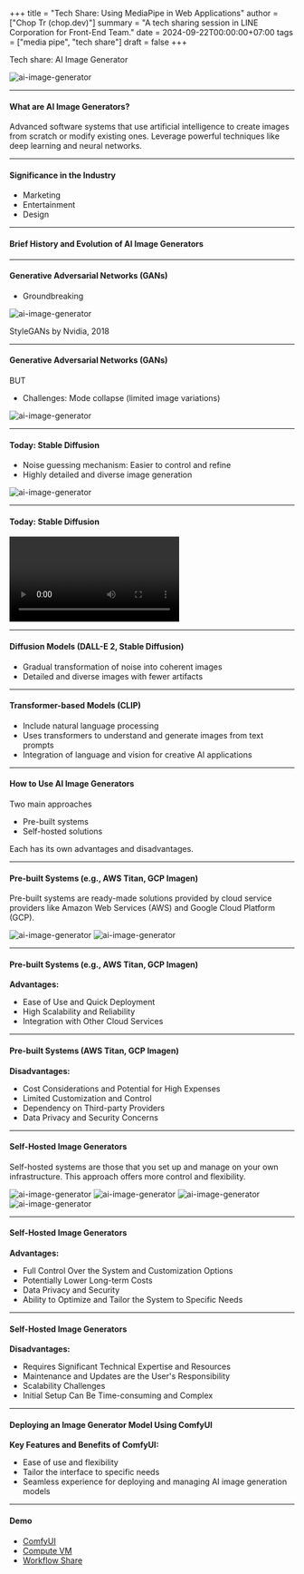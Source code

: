 +++
title = "Tech Share: Using MediaPipe in Web Applications"
author = ["Chop Tr (chop.dev)"]
summary = "A tech sharing session in LINE Corporation for Front-End Team."
date = 2024-09-22T00:00:00+07:00
tags = ["media pipe", "tech share"]
draft = false
+++

Tech share: AI Image Generator

![ai-image-generator](./image1.png) <!-- .element: width="80%" -->

---

#### What are AI Image Generators?

Advanced software systems that use artificial intelligence to create images
from scratch or modify existing ones. Leverage powerful techniques like deep
learning and neural networks.

---

#### Significance in the Industry

-   Marketing
-   Entertainment
-   Design

---

#### Brief History and Evolution of AI Image Generators

---

#### Generative Adversarial Networks (GANs)

-   Groundbreaking

![ai-image-generator](./img00008.jpg) <!-- .element: width="500" -->

StyleGANs by Nvidia, 2018

---

#### Generative Adversarial Networks (GANs)

BUT

-   Challenges: Mode collapse (limited image variations)

![ai-image-generator](./img00008.jpg) <!-- .element: width="500" -->

---

#### Today: Stable Diffusion

-   Noise guessing mechanism: Easier to control and refine
-   Highly detailed and diverse image generation

![ai-image-generator](./image2.png) <!-- .element: width="100%" -->

---

#### Today: Stable Diffusion

<video data-autoplay src="./clip1.mov" ></video>

---

#### Diffusion Models (DALL-E 2, Stable Diffusion)

-   Gradual transformation of noise into coherent images
-   Detailed and diverse images with fewer artifacts

---

#### Transformer-based Models (CLIP)

-   Include natural language processing
-   Uses transformers to understand and generate images from text prompts
-   Integration of language and vision for creative AI applications

---

#### How to Use AI Image Generators

Two main approaches

-   Pre-built systems
-   Self-hosted solutions

Each has its own advantages and disadvantages.

---

#### Pre-built Systems (e.g., AWS Titan, GCP Imagen)

Pre-built systems are ready-made solutions provided by cloud service providers
like Amazon Web Services (AWS) and Google Cloud Platform (GCP).

![ai-image-generator](./image3.png) <!-- .element: width="40%" -->
![ai-image-generator](./image4.png) <!-- .element: width="40%" -->

---

#### Pre-built Systems (e.g., AWS Titan, GCP Imagen)

**Advantages:**

-   Ease of Use and Quick Deployment
-   High Scalability and Reliability
-   Integration with Other Cloud Services

---

#### Pre-built Systems (AWS Titan, GCP Imagen)

**Disadvantages:**

-   Cost Considerations and Potential for High Expenses
-   Limited Customization and Control
-   Dependency on Third-party Providers
-   Data Privacy and Security Concerns

---

#### Self-Hosted Image Generators

Self-hosted systems are those that you set up and manage on your own
infrastructure. This approach offers more control and flexibility.

![ai-image-generator](./huggingface.png) <!-- .element: width="40%" -->
![ai-image-generator](./image-2024-10-15_13-7-29.png) <!-- .element: width="40%" -->
![ai-image-generator](./comfyui.png) <!-- .element: width="40%" -->
![ai-image-generator](./image-2024-10-15_13-8-2.png) <!-- .element: width="40%" -->

---

#### Self-Hosted Image Generators

**Advantages:**

-   Full Control Over the System and Customization Options
-   Potentially Lower Long-term Costs
-   Data Privacy and Security
-   Ability to Optimize and Tailor the System to Specific Needs

---

#### Self-Hosted Image Generators

**Disadvantages:**

-   Requires Significant Technical Expertise and Resources
-   Maintenance and Updates are the User's Responsibility
-   Scalability Challenges
-   Initial Setup Can Be Time-consuming and Complex

---

#### Deploying an Image Generator Model Using ComfyUI

**Key Features and Benefits of ComfyUI:**

-   Ease of use and flexibility
-   Tailor the interface to specific needs
-   Seamless experience for deploying and managing AI image generation models

---

#### Demo

-   [ComfyUI](https://github.com/comfyanonymous/ComfyUI)
-   [Compute VM](https://console.cloud.google.com/compute)
-   [Workflow Share](https://openart.ai/workflows/home)
